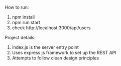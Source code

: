 How to run:
1. npm install
2. npm run start
3. check http://localhost:3000/api/users

Project details:
1. index.js is the server entry point
2. Uses express js framework to set up the REST API
3. Attempts to follow clean design principles
